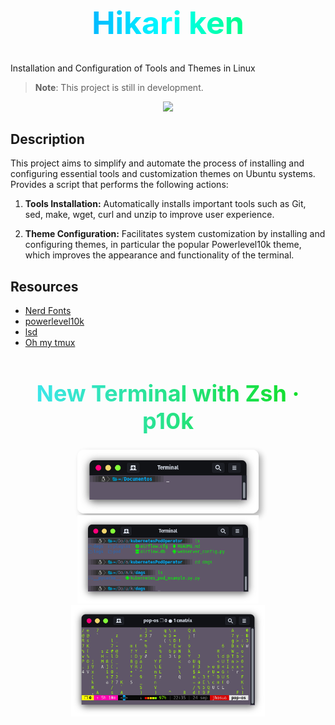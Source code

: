 <h1 align="center" style="font-size: 50px; background: linear-gradient(to right, #006eff, #00ffff, #00ff08); -webkit-background-clip: text;color: transparent;"> Hikari ken </h1>

Installation and Configuration of Tools and Themes in Linux

>**Note**: This project is still in development.

<p align="center">
  <a href="https://skillicons.dev">
    <img src="https://skillicons.dev/icons?i=linux,bash,git,github,vim" />
  </a>
</p>

## Description
This project aims to simplify and automate the process of installing and configuring essential tools and customization themes on Ubuntu systems. Provides a script that performs the following actions:

1. **Tools Installation:** 
Automatically installs important tools such as Git, sed, make, wget, curl and unzip to improve user experience.

2. **Theme Configuration:** Facilitates system customization by installing and configuring themes, in particular the popular Powerlevel10k theme, which improves the appearance and functionality of the terminal.

## Resources

- [Nerd Fonts](https://www.nerdfonts.com/)
- [powerlevel10k](https://github.com/romkatv/powerlevel10k/tree/master)
- [lsd](https://github.com/lsd-rs/lsd)
- [Oh my tmux](https://github.com/gpakosz/.tmux)

<h1 align="center" style="font-size: 36px; background: linear-gradient(to right, #40e7fd, #0edf15); -webkit-background-clip: text;color: transparent;">New Terminal with Zsh · p10k</h1>

<div align="center">
    <a href="#--------">
        <img src=".github/assets/ter_01.png" alt="Terminal Preview" width="290px" style=" box-shadow: 5px 5px 10px rgba(0, 0, 0, 0.3); border-radius: 10px">
    </a>
    <a href="#--------">
        <img src=".github/assets/ter_02.png" alt="Terminal Preview" width="290px" style="padding: 20 10px">
    </a>
</div>

<div align="center">
    <a href="#--------">
        <img src=".github/assets/ter_03.png" alt="Terminal Preview" width="310px" style="padding: 0 0px ">
    </a>
</div>
